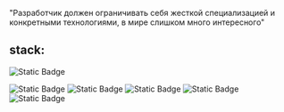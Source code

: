 "Разработчик должен ограничивать себя жесткой специализацией и конкретными технологиями, в мире слишком много интересного" 

## stack:
![Static Badge](https://img.shields.io/badge/Golang-nm?logo=go&logoColor=white&color=black)

![Static Badge](https://img.shields.io/badge/Notion-nm?logo=notion&logoColor=white&color=black) ![Static Badge](https://img.shields.io/badge/PostgreSQL-nm?logo=postgresql&logoColor=white&color=black) ![Static Badge](https://img.shields.io/badge/Git-nm?logo=git&logoColor=white&color=black) ![Static Badge](https://img.shields.io/badge/SQLAlchemy-nm?logo=sqlalchemy&logoColor=white&color=black)  ![Static Badge](https://img.shields.io/badge/Python-nm?logo=python&logoColor=white&color=black) 






